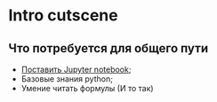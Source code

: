 # Intro cutscene

## Что потребуется для общего пути
- [Поставить Jupyter notebook](jupyter_notebook.md);
- Базовые знания python;
- Умение читать формулы (И то так)
